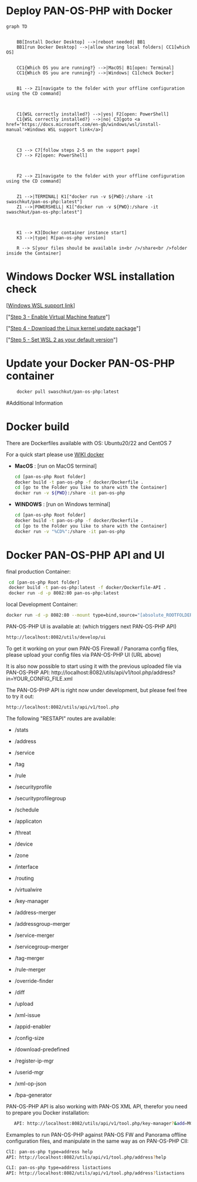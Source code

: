 Deploy PAN-OS-PHP with Docker
===========

```mermaid
graph TD
    
    
    BB[Install Docker Desktop] -->|reboot needed| BB1
    BB1[run Docker Desktop] -->|allow sharing local folders| CC1[which OS]
    
    
    CC1{Which OS you are running?} -->|MacOS| B1[open: Terminal]
    CC1{Which OS you are running?} -->|Windows| C1[check Docker]
    
    
    B1 --> Z1[navigate to the folder with your offline configuration using the CD command]
       
 
    
    C1{WSL correctly installed?} -->|yes| F2[open: PowerShell]
    C1{WSL correctly installed?} -->|no| C3[goto <a href='https://docs.microsoft.com/en-gb/windows/wsl/install-manual'>Windows WSL support link</a>]
    
   
    
    C3 --> C7[follow steps 2-5 on the support page]    
    C7 --> F2[open: PowerShell]

   
   
    F2 --> Z1[navigate to the folder with your offline configuration using the CD command]
    
    
    Z1 -->|TERMINAL| K1["docker run -v ${PWD}:/share -it swaschkut/pan-os-php:latest"]
    Z1 -->|POWERSHELL| K1["docker run -v ${PWD}:/share -it swaschkut/pan-os-php:latest"]
    
  
    
    K1 --> K3[Docker container instance start]
    K3 -->|type| R[pan-os-php version]
    
    R --> S[your files should be available in<br />/share<br />folder inside the Container]
```
Windows Docker WSL installation check
===
[<a href='https://docs.microsoft.com/en-gb/windows/wsl/install-manual'>Windows WSL support link</a>]

["<a href='https://docs.microsoft.com/en-gb/windows/wsl/install-manual#step-3---enable-virtual-machine-feature' target='_blank' rel='noopener noreferrer'>Step 3 - Enable Virtual Machine feature</a>"]

["<a href='https://docs.microsoft.com/en-gb/windows/wsl/install-manual#step-4---download-the-linux-kernel-update-package' target='_blank' rel='noopener noreferrer'>Step 4 - Download the Linux kernel update package</a>"]

["<a href='https://docs.microsoft.com/en-gb/windows/wsl/install-manual#step-5---set-wsl-2-as-your-default-version' target='_blank' rel='noopener noreferrer'>Step 5 - Set WSL 2 as your default version</a>"]


Update your Docker PAN-OS-PHP container
============
```bash
    docker pull swaschkut/pan-os-php:latest
```


#Additional Information

Docker build
============

There are Dockerfiles available with OS: Ubuntu20/22 and CentOS 7

For a quick start please use [WIKI docker](https://github.com/PaloAltoNetworks/pan-os-php/wiki/docker)


* **MacOS** : [run on MacOS terminal]
	```bash
	cd [pan-os-php Root folder]
	docker build -t pan-os-php -f docker/Dockerfile .
	cd [go to the Folder you like to share with the Container]
	docker run -v ${PWD}:/share -it pan-os-php
	```

* **WINDOWS** : [run on Windows terminal]
	```bash
	cd [pan-os-php Root folder]
	docker build -t pan-os-php -f docker/Dockerfile .
	cd [go to the Folder you like to share with the Container]
	docker run -v "%CD%":/share -it pan-os-php
	```




Docker PAN-OS-PHP API and UI
============
final production Container:
   ```bash
    cd [pan-os-php Root folder]
    docker build -t pan-os-php:latest -f docker/Dockerfile-API .
    docker run -d -p 8082:80 pan-os-php:latest
   ```
local Development Container:
   ```bash
   docker run -d -p 8082:80 --mount type=bind,source="[absolute_ROOTFOLDER]/pan-os-php",target=/var/www/html -v [absolute_ROOTFOLDER]/pan-os-php/var/docker/uploads.ini:/usr/local/etc/php/conf.d/uploads.ini php:apache
   ```

PAN-OS-PHP UI is available at: (which triggers next PAN-OS-PHP API)
   ```bash
   http://localhost:8082/utils/develop/ui
   ```
To get it working on your own PAN-OS Firewall / Panorama config files,
please upload your config files via PAN-OS-PHP UI (URL above)

It is also now possible to start using it with the previous uploaded file via PAN-OS-PHP API:
http://localhost:8082/utils/api/v1/tool.php/address?in=YOUR_CONFIG_FILE.xml


The PAN-OS-PHP API is right now under development, but please feel free to try it out:
   ```bash
   http://localhost:8082/utils/api/v1/tool.php
   ```

The following "RESTAPI" routes are available:
- /stats


- /address
- /service
- /tag
- /rule
- /securityprofile
- /securityprofilegroup
- /schedule

- /applicaton
- /threat

- /device


- /zone
- /interface
- /routing
- /virtualwire

- /key-manager

- /address-merger
- /addressgroup-merger
- /service-merger
- /servicegroup-merger
- /tag-merger
- /rule-merger

- /override-finder
- /diff
- /upload
- /xml-issue
- /appid-enabler
- /config-size
- /download-predefined
- /register-ip-mgr
- /userid-mgr
- /xml-op-json
- /bpa-generator

PAN-OS-PHP API is also working with PAN-OS XML API, therefor you need to prepare you Docker installation:
```bash
   API: http://localhost:8082/utils/api/v1/tool.php/key-manager?&add=MGMTIP&user=USERNAME&pw=PASSWORD
   ```


Exmamples to run PAN-OS-PHP against PAN-OS FW and Panorama offline configuration files, and manipulate in the same way as on PAN-OS-PHP ClI:
   ```bash
   ClI: pan-os-php type=address help
   API: http://localhost:8082/utils/api/v1/tool.php/address?help
   ```
   ```bash
   CLI: pan-os-php type=address listactions
   API: http://localhost:8082/utils/api/v1/tool.php/address?listactions
   ```
